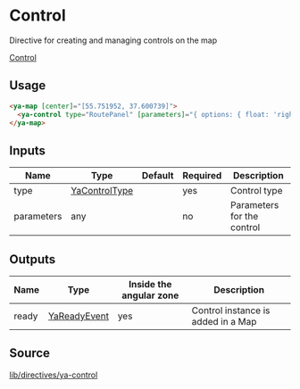 # Control

Directive for creating and managing controls on the map

[Control](https://searchcontrol.stackblitz.io ':include :type=iframe height=550px')

## Usage

```html
<ya-map [center]="[55.751952, 37.600739]">
  <ya-control type="RoutePanel" [parameters]="{ options: { float: 'right' } }"></ya-control>
</ya-map>
```

## Inputs

| Name       | Type            | Default | Required | Description                |
| ---------- | --------------- | ------- | -------- | -------------------------- |
| type       | [YaControlType] |         | yes      | Control type               |
| parameters | any             |         | no       | Parameters for the control |

[yacontroltype]: interfaces/ya-control-type.md

## Outputs

| Name  | Type           | Inside the angular zone | Description                        |
| ----- | -------------- | ----------------------- | ---------------------------------- |
| ready | [YaReadyEvent] | yes                     | Control instance is added in a Map |

[yareadyevent]: interfaces/ya-ready-event.md

## Source

[lib/directives/ya-control](https://github.com/ddubrava/angular8-yandex-maps/tree/master/projects/angular8-yandex-maps/src/lib/directives/ya-control)
